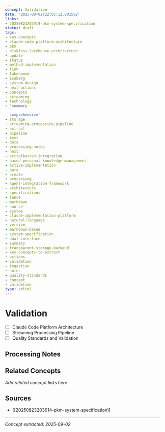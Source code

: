 ```yaml
---
concept: Validation
date: '2025-09-02T22:05:12.801582'
links:
- 20250823203914-pkm-system-specification
status: draft
tags:
- key-concepts
- claude-code-platform-architecture
- pkm
- diskless-lakehouse-architecture
- update
- status
- method-implementation
- link
- lakehouse
- iceberg
- system-design
- next-actions
- concepts
- streaming
- technology
- 'summary

  comprehensive'
- storage
- streaming-processing-pipeline
- extract
- pipeline
- text
- data
- processing-notes
- next
- zettelkasten-integration
- based-personal-knowledge-management
- active-implementation
- para
- create
- processing
- agent-integration-framework
- architecture
- specifications
- lance
- markdown
- source
- system
- claude-implementation-platform
- natural-language
- version
- markdown-based
- system-specification
- dual-interface
- summary
- transparent-storage-backend
- key-concepts-to-extract
- actions
- validation
- ingestion
- notes
- quality-standards
- concept
- validation
type: zettel
---
```


# Validation

- [ ] Claude Code Platform Architecture
- [ ] Streaming Processing Pipeline
- [ ] Quality Standards and Validation

## Processing Notes

## Related Concepts

*Add related concept links here*

## Sources

- [[20250823203914-pkm-system-specification]]

---
*Concept extracted: 2025-09-02*
